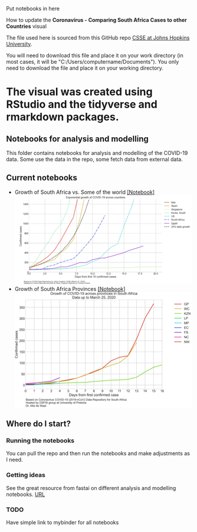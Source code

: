 Put notebooks in here

How to update the **Coronavirus - Comparing South Africa Cases to other Countries** visual

The file used here is sourced from this GitHub repo [CSSE at Johns Hopkins University](https://github.com/CSSEGISandData/COVID-19/blob/master/csse_covid_19_data/csse_covid_19_time_series/time_series_covid19_confirmed_global.csv).

You will need to download this file and place it on your work directory (in most cases, it will be "C:/Users/computername/Documents"). You only need to download the file and place it on your working directory.

The visual was created using RStudio and the tidyverse and rmarkdown packages. 
=======
## Notebooks for analysis and modelling
This folder contains notebooks for analysis and modelling of the COVID-19 data. Some use the data in the repo, some fetch data from external data. 

## Current notebooks
* Growth of South Africa vs. Some of the world [[Notebook]](https://github.com/dsfsi/covid19za/blob/master/notebooks/2020-03-28-international-growth-analysis.ipynb)
![](https://github.com/dsfsi/covid19za/blob/master/visualisation/covid-growth-countries.png?raw=true)
* Growth of South Africa Provinces [[Notebook]](https://github.com/dsfsi/covid19za/blob/master/notebooks/covid19_growth_for_sa.ipynb)
![](https://github.com/dsfsi/covid19za/blob/master/visualisation/per_province_growth_first_report.png?raw=true)
## Where do I start?
### Running the notebooks
You can pull the repo and then run the notebooks and make adjustments as I need. 

### Getting ideas
See the great resource from fastai on different analysis and modelling notebooks. [URL](https://covid19dashboards.com/)

### TODO
Have simple link to mybinder for all notebooks
